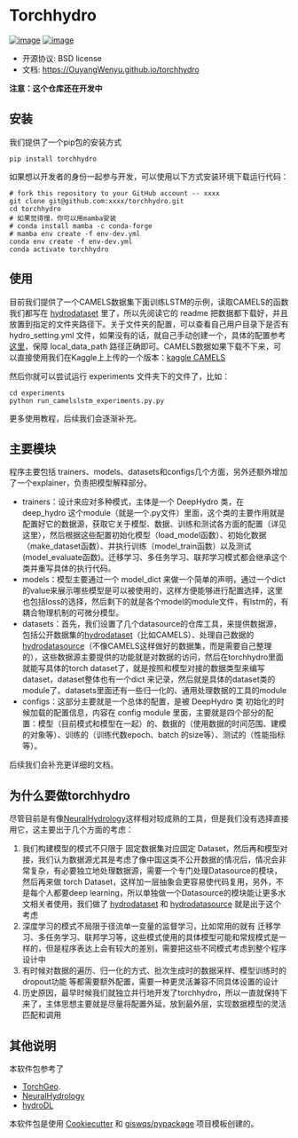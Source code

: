 <!--
 * @Author: Wenyu Ouyang
 * @Date: 2024-04-13 18:29:19
 * @LastEditTime: 2024-04-13 19:30:01
 * @LastEditors: Wenyu Ouyang
 * @Description: 中文版本的README
 * @FilePath: \torchhydro\README.zh.md
 * Copyright (c) 2023-2024 Wenyu Ouyang. All rights reserved.
-->
# Torchhydro


[![image](https://img.shields.io/pypi/v/torchhydro.svg)](https://pypi.python.org/pypi/torchhydro)
[![image](https://img.shields.io/conda/vn/conda-forge/torchhydro.svg)](https://anaconda.org/conda-forge/torchhydro)

- 开源协议: BSD license
- 文档: https://OuyangWenyu.github.io/torchhydro  

**注意：这个仓库还在开发中**

## 安装

我们提供了一个pip包的安装方式

```Shell
pip install torchhydro
```

如果想以开发者的身份一起参与开发，可以使用以下方式安装环境下载运行代码：

```Shell
# fork this repository to your GitHub account -- xxxx
git clone git@github.com:xxxx/torchhydro.git
cd torchhydro
# 如果觉得慢，你可以用mamba安装
# conda install mamba -c conda-forge
# mamba env create -f env-dev.yml
conda env create -f env-dev.yml
conda activate torchhydro
```

## 使用

目前我们提供了一个CAMELS数据集下面训练LSTM的示例，读取CAMELS的函数我们都写在 [hydrodataset](https://github.com/OuyangWenyu/hydrodataset) 里了，所以先阅读它的 readme 把数据都下载好，并且放置到指定的文件夹路径下。关于文件夹的配置，可以查看自己用户目录下是否有 hydro_setting.yml 文件，如果没有的话，就自己手动创建一个，具体的配置参考[这里](https://github.com/OuyangWenyu/torchhydro/blob/6aec414d99e35f4f1672903eb9e18e8eebeadb09/torchhydro/__init__.py#L34)，保障 local_data_path 路径正确即可。CAMELS数据如果下载不下来，可以直接使用我们在Kaggle上上传的一个版本：[kaggle CAMELS](https://www.kaggle.com/datasets/headwater/camels)

然后你就可以尝试运行 experiments 文件夹下的文件了，比如：

```Shell
cd experiments
python run_camelslstm_experiments.py.py
```

更多使用教程，后续我们会逐渐补充。

## 主要模块

程序主要包括 trainers、models、datasets和configs几个方面，另外还额外增加了一个explainer，负责把模型解释部分。

- trainers：设计来应对多种模式，主体是一个 DeepHydro 类，在 deep_hydro 这个module（就是一个.py文件）里面，这个类的主要作用就是配置好它的数据源，获取它关于模型、数据、训练和测试各方面的配置（详见这里），然后根据这些配置初始化模型（load_model函数）、初始化数据（make_dataset函数）、并执行训练（model_train函数）以及测试(model_evaluate函数)。迁移学习、多任务学习、联邦学习模式都会继承这个类并重写具体的执行代码。
- models：模型主要通过一个 model_dict 来做一个简单的声明，通过一个dict的value来展示哪些模型是可以被使用的，这样方便能够进行配置选择，这里也包括loss的选择，然后剩下的就是各个model的module文件，有lstm的，有耦合物理机制的可微分模型。
- datasets：首先，我们设置了几个datasource的仓库工具，来提供数据源，包括公开数据集的[hydrodataset](https://github.com/OuyangWenyu/hydrodataset)（比如CAMELS）、处理自己数据的[hydrodatasource](https://github.com/iHeadWater/hydrodatasource)（不像CAMELS这样做好的数据集，而是需要自己整理的），这些数据源主要提供的功能就是对数据的访问，然后在torchhydro里面就能写具体的torch dataset了，就是按照和模型对接的数据类型来编写dataset，dataset整体也有一个dict 来记录，然后就是具体的dataset类的module了。datasets里面还有一些归一化的、通用处理数据的工具的module
- configs：这部分主要就是一个总体的配置，是被 DeepHydro 类 初始化的时候加载的配置信息，内容在 config module  里面，主要就是四个部分的配置：模型（目前模式和模型在一起）的、数据的（使用数据的时间范围、建模的对象等）、训练的（训练代数epoch、batch 的size等）、测试的（性能指标等）。

后续我们会补充更详细的文档。

## 为什么要做torchhydro

尽管目前是有像[NeuralHydrology](https://github.com/neuralhydrology/neuralhydrology)这样相对较成熟的工具，但是我们没有选择直接用它，这主要出于几个方面的考虑：
1. 我们构建模型的模式不只限于 固定数据集对应固定 Dataset，然后再和模型对接，我们认为数据源尤其是考虑了像中国这类不公开数据的情况后，情况会非常复杂，有必要独立地处理数据源，需要一个专门处理Datasource的模块，然后再来做 torch Dataset，这样加一层抽象会更容易使代码复用，另外，不是每个人都要deep learning，所以单独做一个Datasource的模块能让更多水文相关者使用，我们做了 [hydrodataset](https://github.com/OuyangWenyu/hydrodataset) 和 [hydrodatasource](https://github.com/iHeadWater/hydrodatasource) 就是出于这个考虑
2. 深度学习的模式不局限于径流单一变量的监督学习，比如常用的就有 迁移学习、多任务学习、联邦学习等，这些模式使用的具体模型可能和常规模式是一样的，但是程序表达上会有较大的差别，需要把这些不同模式考虑到整个程序设计中
3. 有时候对数据的遍历、归一化的方式、批次生成时的数据采样、模型训练时的dropout功能 等都需要额外配置，需要一种更灵活兼容不同具体设置的设计
4. 历史原因，最早时候我们就独立并行地开发了torchhydro，所以一直就保持下来了，主体思想主要就是尽量将配置外延，放到最外层，实现数据模型的灵活匹配和调用

## 其他说明

本软件包参考了

- [TorchGeo](https://torchgeo.readthedocs.io/en/stable/).
- [NeuralHydrology](https://github.com/neuralhydrology/neuralhydrology)
- [hydroDL](https://github.com/mhpi/hydroDL)

本软件包是使用 [Cookiecutter](https://github.com/cookiecutter/cookiecutter) 和 [giswqs/pypackage](https://github.com/giswqs/pypackage) 项目模板创建的。
